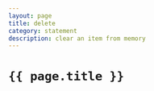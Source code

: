 ```yaml
---
layout: page
title: delete
category: statement
description: clear an item from memory
---
```


# `{{ page.title }}`
